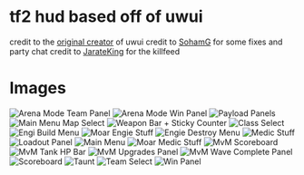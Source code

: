 # tf2 hud based off of uwui
credit to the [original creator](https://www.teamfortress.tv/user/uwu) of uwui
credit to [SohamG](https://github.com/SohamG) for some fixes and party chat
credit to [JarateKing](https://www.teamfortress.tv/user/JarateKing) for the killfeed

# Images

![Arena Mode Team Panel](https://raw.githubusercontent.com/otherguywolf/hud/master/images/arena_teampanel.png)
![Arena Mode Win Panel](https://raw.githubusercontent.com/otherguywolf/hud/master/images/arena_winpanel.png)
![Payload Panels](https://raw.githubusercontent.com/otherguywolf/hud/master/images/cartpanel.png)
![Main Menu Map Select](https://raw.githubusercontent.com/otherguywolf/hud/master/images/casualmapselect.png)
![Weapon Bar + Sticky Counter](https://raw.githubusercontent.com/otherguywolf/hud/master/images/chargebar_stickycounter.png)
![Class Select](https://raw.githubusercontent.com/otherguywolf/hud/master/images/class_select.png)
![Engi Build Menu](https://raw.githubusercontent.com/otherguywolf/hud/master/images/engiebuild.png)
![Moar Engie Stuff](https://raw.githubusercontent.com/otherguywolf/hud/master/images/engiebuilding.png)
![Engie Destroy Menu](https://raw.githubusercontent.com/otherguywolf/hud/master/images/engiedestroy.png)
![Medic Stuff](https://raw.githubusercontent.com/otherguywolf/hud/master/images/healerpanel.png)
![Loadout Panel](https://raw.githubusercontent.com/otherguywolf/hud/master/images/loadoutpanel.png)
![Main Menu](https://raw.githubusercontent.com/otherguywolf/hud/master/images/mainmenu.png)
![Moar Medic Stuff](https://raw.githubusercontent.com/otherguywolf/hud/master/images/medic_panels.png)
![MvM Scoreboard](https://raw.githubusercontent.com/otherguywolf/hud/master/images/mvm_scoreboard.png)
![MvM Tank HP Bar](https://raw.githubusercontent.com/otherguywolf/hud/master/images/mvm_tankpanel.png)
![MvM Upgrades Panel](https://raw.githubusercontent.com/otherguywolf/hud/master/images/mvm_upgradepanel.png)
![MvM Wave Complete Panel](https://raw.githubusercontent.com/otherguywolf/hud/master/images/mvm_wavecompletepanel.png)
![Scoreboard](https://raw.githubusercontent.com/otherguywolf/hud/master/images/scoreboard.png)
![Taunt](https://raw.githubusercontent.com/otherguywolf/hud/master/images/tauntpanel.png)
![Team Select](https://raw.githubusercontent.com/otherguywolf/hud/master/images/team_select.png)
![Win Panel](https://raw.githubusercontent.com/otherguywolf/hud/master/images/winpanel.png)